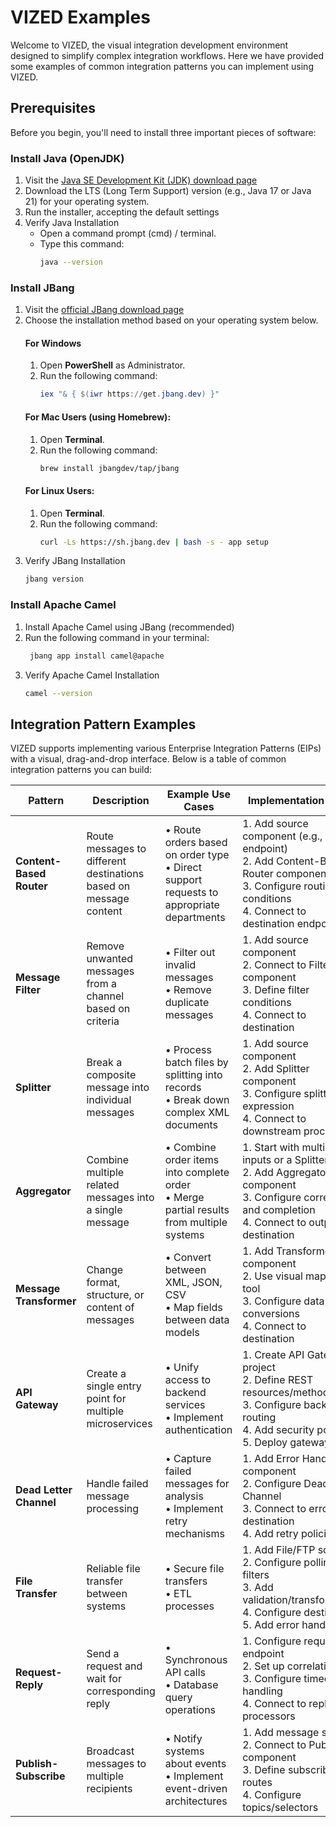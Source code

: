 # VIZED Examples

Welcome to VIZED, the visual integration development environment designed to simplify complex integration workflows. Here we have provided some examples of common integration patterns you can implement using VIZED.

## Prerequisites

Before you begin, you'll need to install three important pieces of software:

### Install Java (OpenJDK)
1. Visit the [Java SE Development Kit (JDK) download page](https://adoptium.net/)
2. Download the LTS (Long Term Support) version (e.g., Java 17 or Java 21) for your operating system.
3. Run the installer, accepting the default settings
4. Verify Java Installation
    - Open a command prompt (cmd) / terminal.
    - Type this command:
      ```bash
      java --version
      ```

### Install JBang
<!-- JBang is a tool that lets you run Java applications easily from the command line. It's especially useful for running Apache Camel via the Camel CLI. -->
1. Visit the [official JBang download page](https://jbang.dev/download)
2. Choose the installation method based on your operating system below.
      #### For Windows
      1. Open **PowerShell** as Administrator.
      2. Run the following command:
          ```powershell
          iex "& { $(iwr https://get.jbang.dev) }" 
          ```
      #### For Mac Users (using Homebrew):
      1. Open **Terminal**.
      2. Run the following command:
          ```bash
          brew install jbangdev/tap/jbang
          ```
      #### For Linux Users:
      1. Open **Terminal**.
      2. Run the following command:
          ```bash
          curl -Ls https://sh.jbang.dev | bash -s - app setup
          ```
3. Verify JBang Installation
    ```bash
    jbang version
    ```

### Install Apache Camel
1. Install Apache Camel using JBang (recommended)
2. Run the following command in your terminal:
   ```bash
    jbang app install camel@apache
    ```
3. Verify Apache Camel Installation
    ```bash
    camel --version
    ```

## Integration Pattern Examples

VIZED supports implementing various Enterprise Integration Patterns (EIPs) with a visual, drag-and-drop interface. Below is a table of common integration patterns you can build:

| Pattern | Description | Example Use Cases | Implementation Steps |
|---------|-------------|-------------------|----------------------|
| **Content-Based Router** | Route messages to different destinations based on message content | • Route orders based on order type<br>• Direct support requests to appropriate departments | 1. Add source component (e.g., REST endpoint)<br>2. Add Content-Based Router component<br>3. Configure routing conditions<br>4. Connect to destination endpoints |
| **Message Filter** | Remove unwanted messages from a channel based on criteria | • Filter out invalid messages<br>• Remove duplicate messages | 1. Add source component<br>2. Connect to Filter component<br>3. Define filter conditions<br>4. Connect to destination |
| **Splitter** | Break a composite message into individual messages | • Process batch files by splitting into records<br>• Break down complex XML documents | 1. Add source component<br>2. Add Splitter component<br>3. Configure splitting expression<br>4. Connect to downstream processors |
| **Aggregator** | Combine multiple related messages into a single message | • Combine order items into complete order<br>• Merge partial results from multiple systems | 1. Start with multiple inputs or a Splitter<br>2. Add Aggregator component<br>3. Configure correlation and completion<br>4. Connect to output destination |
| **Message Transformer** | Change format, structure, or content of messages | • Convert between XML, JSON, CSV<br>• Map fields between data models | 1. Add Transformer component<br>2. Use visual mapping tool<br>3. Configure data type conversions<br>4. Connect to destination |
| **API Gateway** | Create a single entry point for multiple microservices | • Unify access to backend services<br>• Implement authentication | 1. Create API Gateway project<br>2. Define REST resources/methods<br>3. Configure backend routing<br>4. Add security policies<br>5. Deploy gateway |
| **Dead Letter Channel** | Handle failed message processing | • Capture failed messages for analysis<br>• Implement retry mechanisms | 1. Add Error Handler component<br>2. Configure Dead Letter Channel<br>3. Connect to error destination<br>4. Add retry policies |
| **File Transfer** | Reliable file transfer between systems | • Secure file transfers<br>• ETL processes | 1. Add File/FTP source<br>2. Configure polling and filters<br>3. Add validation/transformation<br>4. Configure destination<br>5. Add error handling |
| **Request-Reply** | Send a request and wait for corresponding reply | • Synchronous API calls<br>• Database query operations | 1. Configure requestor endpoint<br>2. Set up correlation ID<br>3. Configure timeout handling<br>4. Connect to reply processors |
| **Publish-Subscribe** | Broadcast messages to multiple recipients | • Notify systems about events<br>• Implement event-driven architectures | 1. Add message source<br>2. Connect to Pub-Sub component<br>3. Define subscriber routes<br>4. Configure topics/selectors |



